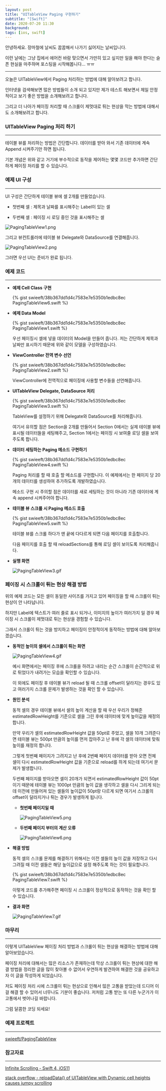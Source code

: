 ```yaml
---
layout: post
title: "UITableView Paging 구현하기"
subtitle: "[Swift]"
date: 2020-07-20 11:30
background: 
tags: [ios, swift]
---
```


안녕하세요. 장마철에 날씨도 꿉꿉해서 나가기 싫어지는 날씨입니다. 

이런 날에는 그냥 집에서 에어컨 바람 맞으면서 가만히 있고 싶지만 일을 해야 한다는 슬픈 현실을 마주하며 포스팅을 시작해봅니다... ㅠㅠ

---

오늘은 UITableView에서 Paging 처리하는 방법에 대해 알아보려고 합니다. 

인터넷을 검색해보면 많은 방법들이 소개 되고 있지만 제가 테스트 해보면서 제일 안정적이고 보기 좋은 방법을 소개해보려고 합니다.

그리고 더 나아가 페이징 처리할 때 스크롤이 제멋대로 튀는 현상을 막는 방법에 대해서도 소개해보려고 합니다.

### UITableView Paging 처리 하기

---

테이블 뷰를 처리하는 방법은 간단합니다. 데이터를 받아 와서 기존 데이터에 계속 Append 시켜주기만 하면 됩니다.

기본 개념은 위와 같고 거기에 부수적으로 동작을 제어하는 몇몇 코드만 추가하면 간단하게 페이징 처리를 할 수 있습니다.


### 예제 UI 구성 

---

UI 구성은 간단하게 테이블 뷰에 셀 2개를 만들었습니다.

- 첫번째 셀 : 제목과 날짜를 표시해주는 Label이 있는 셀

- 두번째 셀 : 페이징 시 로딩 중인 것을 표시해주는 셀

![PagingTableView1.png](/assets/images/posts/2020-07-20/PagingTableView1.png) 

그리고 뷰컨트롤러에 테이블 뷰 Delegate와 DataSource를 연결해줍니다. 

![PagingTableView2.png](/assets/images/posts/2020-07-20/PagingTableView2.png) 

그러면 우선 UI는 준비가 완료 됩니다.

### 예제 코드

---

- **예제 Cell Class 구현**

    <p> {% gist swieeft/38b367dd1d4c7583e7e5350b1edbc8ec PagingTableView6.swift %} </p>

- **예제 Data Model**
    
    <p> {% gist swieeft/38b367dd1d4c7583e7e5350b1edbc8ec PagingTableView1.swift %} </p>

    우선 페이징시 셀에 넣을 데이터의 Model을 만들어 줍니다. 저는 간단하게 제목과 날짜만 표시하기 때문에 위와 같이 모델을 구성하였습니다.


- **ViewController 전역 변수 선언**

    <p> {% gist swieeft/38b367dd1d4c7583e7e5350b1edbc8ec PagingTableView2.swift %} </p>

    ViewController에 전역적으로 페이징에 사용할 변수들을 선언해줍니다.

- **UITableView Delegate, DataSource 처리** 
    <p> {% gist swieeft/38b367dd1d4c7583e7e5350b1edbc8ec PagingTableView3.swift %} </p>

    TableView를 설정하기 위해 Delegate와 DataSource를 처리해줍니다.

    여기서 유의할 점은 Section을 2개를 만들어서 Section 0에서는 실제 테이블 뷰에 표시될 데이터들을 세팅해주고, Section 1에서는 페이징 시 보여줄 로딩 셀을 보여주도록 합니다.

- **데이터 세팅하는 Paging 메소드 구현하기**

    <p> {% gist swieeft/38b367dd1d4c7583e7e5350b1edbc8ec PagingTableView4.swift %} </p>

    Paging 처리를 할 때 호출 할 메소드를 구현합니다. 이 예제에서는 한 페이지 당 20개의 데이터를 생성하여 추가하도록 개발하였습니다.

    메소드 구현 시 주의할 점은 데이터를 새로 세팅하는 것이 아니라 기존 데이터에 계속 append 시켜주어야 합니다.

- **테이블 뷰 스크롤 시 Paging 메소드 호출**

    <p> {% gist swieeft/38b367dd1d4c7583e7e5350b1edbc8ec PagingTableView5.swift %} </p>

    테이블 뷰를 스크롤 하다가 맨 끝에 다다르게 되면 다음 페이지를 호출합니다.

    다음 페이지를 호출 할 때 reloadSections를 통해 로딩 셀이 보이도록 처리해줍니다.

- **실행 화면**

    ![PagingTableView3.gif](/assets/images/posts/2020-07-20/PagingTableView3.gif) 

### 페이징 시 스크롤이 튀는 현상 해결 방법

위의 예제 코드는 모든 셀이 동일한 사이즈를 가지고 있어 페이징을 할 때 스크롤이 튀는 현상이 안 나타납니다.

하지만 Label에 텍스트가 여러 줄로 표시 되거나, 이미지의 높이가 여러가지 일 경우 페이징 시 스크롤이 제멋대로 튀는 현상을 경험할 수 있습니다.

그래서 스크롤이 튀는 것을 방지하고 페이징이 안정적이게 동작하는 방법에 대해 알아보겠습니다.

- **동적인 높이의 셀에서 스크롤이 튀는 화면**

    ![PagingTableView4.gif](/assets/images/posts/2020-07-20/PagingTableView4.gif) 

    예시 화면에서는 페이징 후에 스크롤을 하려고 내리는 순간 스크롤이 순간적으로 위로 튀었다가 내려가는 모습을 확인할 수 있습니다.

    이 외에도 페이징 후 테이블 뷰가 reload 될 때 스크롤 offset이 달라지는 경우도 있고 여러가지 스크롤 문제가 발생하는 것을 확인 할 수 있습니다.

- **원인 분석**

    동적 셀의 경우 테이블 뷰에서 셀의 높이 계산을 할 때 우선 우리가 정해준 estimatedRowHeight를 기준으로 셀을 그린 후에 데이터에 맞게 높이값을 재정의 합니다.

    만약 우리가 셀의 estimatedRowHeight 값을 50pt로 주었고, 셀을 10개 그려준다면 테이블 뷰는 500pt 만큼의 높이를 먼저 잡아주고 난 후에 각 셀의 데이터에 맞춰 높이를 재정의 합니다.

    그렇게 첫번째 페이지가 그려지고 난 후에 2번째 페이지 데이터를 받아 오면 전체 셀이 다시 estimatedRowHeight 값을 기준으로 reload를 하게 되는데 여기서 문제가 발생합니다.

    두번째 페이지를 받아오면 셀이 20개가 되면서 estimatedRowHeight 값이 50pt이기 때문에 테이블 뷰는 1000pt 만큼의 높이 값을 생각하고 셀을 다시 그리게 되는데 이전에 만들어져 있는 셀들의 높이값이 50pt랑 다르게 되면 여기서 스크롤의 offset이 달라지거나 튀는 경우가 발생하게 됩니다.

    - **첫번째 페이지일 때**

        ![PagingTableView5.png](/assets/images/posts/2020-07-20/PagingTableView5.png)

    - **두번째 페이지 부터의 계산 오류**

        ![PagingTableView6.png](/assets/images/posts/2020-07-20/PagingTableView6.png)

- **해결 방법**

    동적 셀의 스크롤 문제를 해결하기 위해서는 이전 셀들의 높이 값을 저장하고 다시 그려질 때 이전 셀들은 해당 높이값으로 설정 해주도록 하는 것이 필요합니다.

    <p> {% gist swieeft/38b367dd1d4c7583e7e5350b1edbc8ec PagingTableView7.swift %} </p>    

    이렇게 코드를 추가해주면 페이징 시 스크롤이 정상적으로 동작하는 것을 확인 할 수 있습니다.

- **결과 화면**

    ![PagingTableView7.gif](/assets/images/posts/2020-07-20/PagingTableView7.gif)    

### 마무리

---

이렇게 UITableView 페이징 처리 방법과 스크롤이 튀는 현상을 해결하는 방법에 대해 알아보았습니다. 

페이징 처리에 대해서는 많은 리소스가 존재하는데 막상 스크롤이 튀는 현상에 대한 해결 방법을 정리한 글을 많이 찾아볼 수 없어서 우연하게 발견하여 해결한 것을 공유하고자 이 글을 작성하게 되었습니다.

저도 페이징 처리 시에 스크롤이 튀는 현상으로 인해서 많은 고통을 받았는데 드디어 이걸 해결 할 수 있어서 너무나도 기분이 좋습니다. 저처럼 고통 받는 또 다른 누군가가 이 고통에서 벗어나길 바랍니다.

그럼 달콤한 코딩 되세요!

### 예제 프로젝트

---

[swieeft/PagingTableView](https://github.com/swieeft/PagingTableView)

### 참고자료

--- 

[Infinite Scrolling - Swift 4, iOS11](https://youtu.be/OTHkcf9gSRw)

[stack overflow - reloadData() of UITableView with Dynamic cell heights causes jumpy scrolling](https://stackoverflow.com/a/38729250)